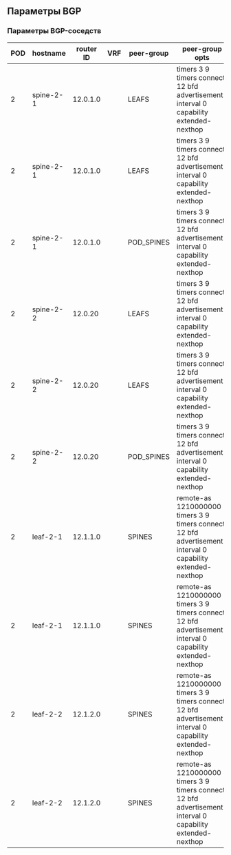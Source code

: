 ## Параметры BGP

### Параметры BGP-соседств

|POD|	hostname|	router ID|	VRF|	peer-group|	peer-group opts|	AF1|	AF1_opts|	AF2|	AF2_opts|	Neighbor|	Neighbor opts|
|--|--|--|--|--|--|--|--|--|--|--|--|
|2|	spine-2-1|	12.0.1.0|	|	LEAFS|	timers 3 9 timers connect 12 bfd advertisement-interval 0 capability extended-nexthop|	ipv4 unicast| activate send-community both|	l2vpn evpn|	activate|	12.2.1.1|	remote-as 1220000001 description leaf-2-1_peer|
|2|	spine-2-1|	12.0.1.0|	|	LEAFS|	timers 3 9 timers connect 12 bfd advertisement-interval 0 capability extended-nexthop|	ipv4 unicast| activate send-community both|	l2vpn evpn|	activate|	12.2.1.3|	remote-as 1220000001 description leaf-2-2_peer|
|2|	spine-2-1|	12.0.1.0|	|	POD_SPINES|	timers 3 9 timers connect 12 bfd advertisement-interval 0 capability extended-nexthop|	ipv4 unicast| activate send-community both|	l2vpn evpn|	activate|	11.102.1.0|	remote-as 1110000000 description spine-1-1_peer|
|2|	spine-2-2|	12.0.20|	|	LEAFS|	timers 3 9 timers connect 12 bfd advertisement-interval 0 capability extended-nexthop|	ipv4 unicast|	 activate send-community both| l2vpn evpn|	activate|	12.2.2.1|	remote-as 1220000001 description leaf-2-1_peer| 
|2|	spine-2-2|	12.0.20|	|	LEAFS|	timers 3 9 timers connect 12 bfd advertisement-interval 0 capability extended-nexthop|	ipv4 unicast| activate send-community both|	l2vpn evpn|	activate|	11.2.2.3|	remote-as 1220000001 description leaf-2-2_peer|
|2|	spine-2-2|	12.0.20|	|	POD_SPINES|	timers 3 9 timers connect 12 bfd advertisement-interval 0 capability extended-nexthop|	ipv4 unicast| activate send-community both|	l2vpn evpn|	activate|	11.102.2.0|	remote-as 1110000000 description spine-1-2_peer|
|2|	leaf-2-1|	12.1.1.0|	|	SPINES|	remote-as 1210000000 timers 3 9 timers connect 12 bfd advertisement-interval 0 capability extended-nexthop|	ipv4 unicast|	activate allowas-in 2 send-community both|	l2vpn evpn|	activate|	12.2.1.0|	description spine-2-1_peer|
|2|	leaf-2-1|	12.1.1.0|	|	SPINES|	remote-as 1210000000 timers 3 9 timers connect 12 bfd advertisement-interval 0 capability extended-nexthop|	ipv4 unicast|	activate allowas-in 2 send-community both|	l2vpn evpn|	activate|	12.2.2.0|	description spine-2-2_peer|
|2|	leaf-2-2|	12.1.2.0|	|	SPINES|	remote-as 1210000000 timers 3 9 timers connect 12 bfd advertisement-interval 0 capability extended-nexthop|	ipv4 unicast|	activate allowas-in 2 send-community both|	l2vpn evpn|	activate|	12.2.1.2|	description spine-2-1_peer|
|2|	leaf-2-2|	12.1.2.0|	|	SPINES|	remote-as 1210000000 timers 3 9 timers connect 12 bfd advertisement-interval 0 capability extended-nexthop|	ipv4 unicast|	activate allowas-in 2 send-community both|	l2vpn evpn|	activate|	12.2.2.2|	description spine-2-2_peer|
